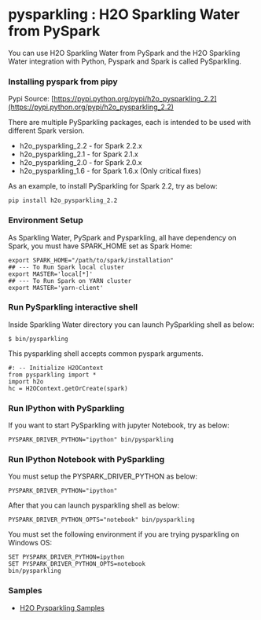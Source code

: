 # pysparkling : H2O Sparkling Water from PySpark #

You can use H2O Sparkling Water from PySpark and the H2O Sparkling Water integration with Python, Pyspark and Spark is called PySparkling.

### Installing pyspark from pipy ###
Pypi Source: [https://pypi.python.org/pypi/h2o_pysparkling_2.2](https://pypi.python.org/pypi/h2o_pysparkling_2.2)

There are multiple PySparkling packages, each is intended to be used with different Spark version.

- h2o_pysparkling_2.2 - for Spark 2.2.x
- h2o_pysparkling_2.1 - for Spark 2.1.x
- h2o_pysparkling_2.0 - for Spark 2.0.x
- h2o_pysparkling_1.6 - for Spark 1.6.x (Only critical fixes)

As an example, to install PySparkling for Spark 2.2, try as below:
```
pip install h2o_pysparkling_2.2
```
### Environment Setup ###
As Sparkling Water, PySpark and Pysparkling, all have dependency on Spark, you must have SPARK_HOME set as Spark Home:
```
export SPARK_HOME="/path/to/spark/installation"
## --- To Run Spark local cluster
export MASTER='local[*]'
## --- To Run Spark on YARN cluster
export MASTER='yarn-client'

```
### Run PySparkling interactive shell ###

Inside Sparkling Water directory you can launch PySparkling shell as below:
```
$ bin/pysparkling
```
This pysparkling shell accepts common pyspark arguments.
```
#: -- Initialize H2OContext
from pysparkling import *
import h2o
hc = H2OContext.getOrCreate(spark)
```
### Run IPython with PySparkling ###
If you want to start PySparkling with jupyter Notebook, try as below:
```
PYSPARK_DRIVER_PYTHON="ipython" bin/pysparkling
```

### Run IPython Notebook with PySparkling ###
You must setup the PYSPARK_DRIVER_PYTHON as below:
```
PYSPARK_DRIVER_PYTHON="ipython" 
```
After that you can launch pysparkling shell as below:
```
PYSPARK_DRIVER_PYTHON_OPTS="notebook" bin/pysparkling
```

You must set the following environment if you are trying pysparkling on Windows OS:
```
SET PYSPARK_DRIVER_PYTHON=ipython
SET PYSPARK_DRIVER_PYTHON_OPTS=notebook
bin/pysparkling
```

### Samples ###
 - [H2O Pysparkling Samples](https://github.com/h2oai/h2o-tutorials/tree/master/tutorials/pysparkling)
